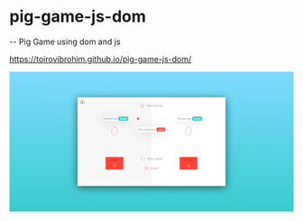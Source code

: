 # pig-game-js-dom
-- Pig Game using dom and js 
 
 https://toirovibrohim.github.io/pig-game-js-dom/

![](img/screenshot.PNG)
